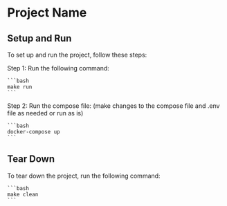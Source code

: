 # Project Name

## Setup and Run

To set up and run the project, follow these steps:

Step 1: Run the following command:
    
    ```bash
    make run
    ```
Step 2: Run the compose file: (make changes to the compose file and .env file as needed or run as is)
    
    ```bash
    docker-compose up
    ```

## Tear Down

To tear down the project, run the following command:

    ```bash
    make clean
    ```